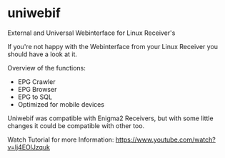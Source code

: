 # uniwebif
External and Universal Webinterface for Linux Receiver's

If you're not happy with the Webinterface from your Linux Receiver you should have a look at it.

Overview of the functions:

- EPG Crawler
- EPG Browser
- EPG to SQL
- Optimized for mobile devices

Uniwebif was compatible with Enigma2 Receivers, but with some little changes it could be compatible with other too.

Watch Tutorial for more Information: https://www.youtube.com/watch?v=lj4EOlJzquk

